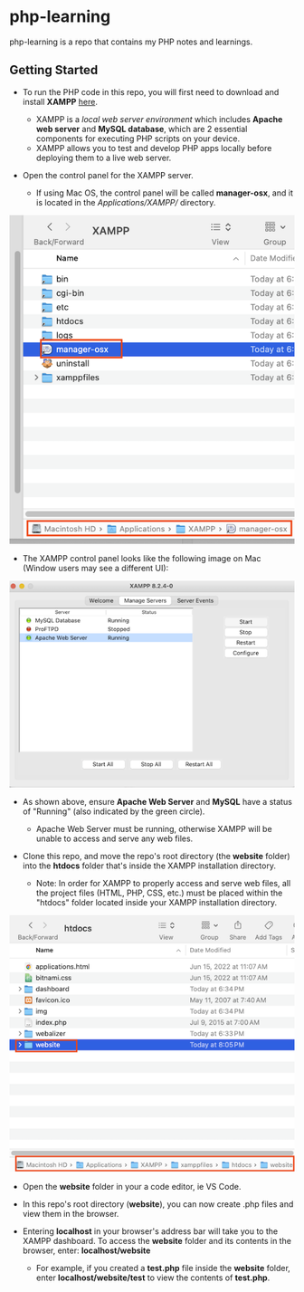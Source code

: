 # php-learning

php-learning is a repo that contains my PHP notes and learnings.

## Getting Started

- To run the PHP code in this repo, you will first need to download and install **XAMPP** [here](https://www.apachefriends.org/).

  - XAMPP is a _local web server environment_ which includes **Apache web server** and **MySQL database**, which are 2 essential components for executing PHP scripts on your device.
  - XAMPP allows you to test and develop PHP apps locally before deploying them to a live web server.

- Open the control panel for the XAMPP server.
  - If using Mac OS, the control panel will be called **manager-osx**, and it is located in the _Applications/XAMPP/_ directory.

<p>
<img src="./assets/images/xampp-control-panel-location.png" width="600">
</p>

- The XAMPP control panel looks like the following image on Mac (Window users may see a different UI):

<p>
<img src="./assets/images/xampp-control-panel.png" width="600">
</p>

- As shown above, ensure **Apache Web Server** and **MySQL** have a status of "Running" (also indicated by the green circle).

  - Apache Web Server must be running, otherwise XAMPP will be unable to access and serve any web files.

- Clone this repo, and move the repo's root directory (the **website** folder) into the **htdocs** folder that's inside the XAMPP installation directory.
  - Note: In order for XAMPP to properly access and serve web files, all the project files (HTML, PHP, CSS, etc.) must be placed within the "htdocs" folder located inside your XAMPP installation directory.

<p>
<img src="./assets/images/repo-relocation.png" width="600">
</p>

- Open the **website** folder in your a code editor, ie VS Code.

- In this repo's root directory (**website**), you can now create .php files and view them in the browser.

- Entering **localhost** in your browser's address bar will take you to the XAMPP dashboard. To access the **website** folder and its contents in the browser, enter: **localhost/website**
  - For example, if you created a **test.php** file inside the **website** folder, enter **localhost/website/test** to view the contents of **test.php**.

